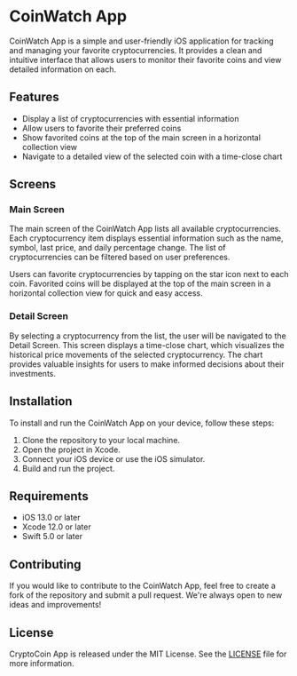 # CoinWatch App

CoinWatch App is a simple and user-friendly iOS application for tracking and managing your favorite cryptocurrencies. It provides a clean and intuitive interface that allows users to monitor their favorite coins and view detailed information on each.

## Features

- Display a list of cryptocurrencies with essential information
- Allow users to favorite their preferred coins
- Show favorited coins at the top of the main screen in a horizontal collection view
- Navigate to a detailed view of the selected coin with a time-close chart

## Screens

### Main Screen

The main screen of the CoinWatch App lists all available cryptocurrencies. Each cryptocurrency item displays essential information such as the name, symbol, last price, and daily percentage change. The list of cryptocurrencies can be filtered based on user preferences.

Users can favorite cryptocurrencies by tapping on the star icon next to each coin. Favorited coins will be displayed at the top of the main screen in a horizontal collection view for quick and easy access.

### Detail Screen

By selecting a cryptocurrency from the list, the user will be navigated to the Detail Screen. This screen displays a time-close chart, which visualizes the historical price movements of the selected cryptocurrency. The chart provides valuable insights for users to make informed decisions about their investments.

## Installation

To install and run the CoinWatch App on your device, follow these steps:

1. Clone the repository to your local machine.
2. Open the project in Xcode.
3. Connect your iOS device or use the iOS simulator.
4. Build and run the project.

## Requirements

- iOS 13.0 or later
- Xcode 12.0 or later
- Swift 5.0 or later

## Contributing

If you would like to contribute to the CoinWatch App, feel free to create a fork of the repository and submit a pull request. We're always open to new ideas and improvements!

## License

CryptoCoin App is released under the MIT License. See the [LICENSE](LICENSE) file for more information.
